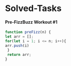 # Solved-Tasks
#### Pre-FizzBuzz Workout #1
````javascript
function preFizz(n) {
let arr = [];
for(let i = 1; i <= n; i++){
arr.push(i)
 }
 return arr;
}


````








